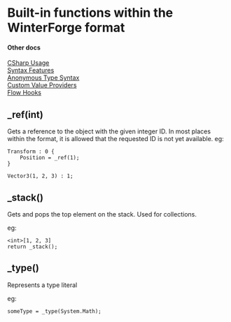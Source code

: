 # Built-in functions within the WinterForge format

#### Other docs
[CSharp Usage](CSharp_Usage.md)  
[Syntax Features](Syntax_Features.md)  
[Anonymous Type Syntax](Anonymous_Type_Syntax.md)  
[Custom Value Providers](CustomValueProvider_Examples.md)  
[Flow Hooks](FlowHooks.md)  

## \_ref(int)

Gets a reference to the object with the given integer ID.
In most places within the format, it is allowed that the requested ID is not yet available. 
eg:
```
Transform : 0 {
	Position = _ref(1);
}

Vector3(1, 2, 3) : 1;
```


## \_stack()

Gets and pops the top element on the stack. Used for collections.

eg:
```
<int>[1, 2, 3]
return _stack();
```


## \_type()
Represents a type literal

eg:
```
someType = _type(System.Math);
```